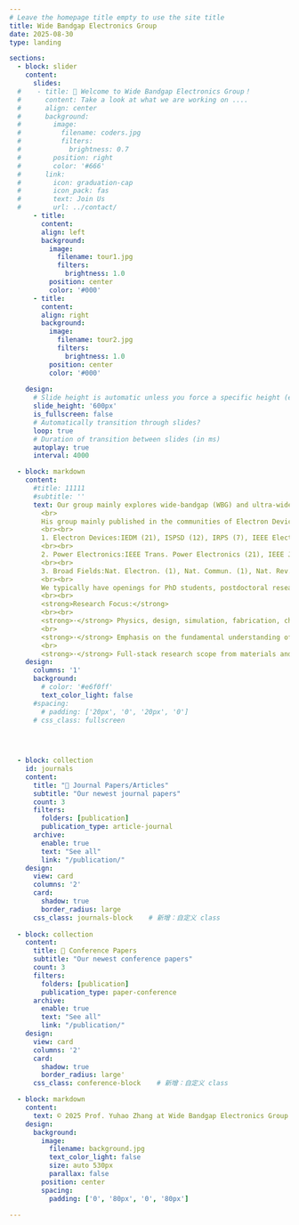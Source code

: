 ```yaml
---
# Leave the homepage title empty to use the site title
title: Wide Bandgap Electronics Group
date: 2025-08-30
type: landing

sections: 
  - block: slider
    content:
      slides:
  #    - title: 👋 Welcome to Wide Bandgap Electronics Group！
  #      content: Take a look at what we are working on ....
  #      align: center
  #      background:
  #        image:
  #          filename: coders.jpg
  #          filters:
  #            brightness: 0.7
  #        position: right
  #        color: '#666'
  #      link:
  #        icon: graduation-cap
  #        icon_pack: fas
  #        text: Join Us
  #        url: ../contact/
      - title: 
        content: 
        align: left
        background:
          image:
            filename: tour1.jpg
            filters:
              brightness: 1.0
          position: center
          color: '#000'
      - title:
        content:
        align: right
        background:
          image:
            filename: tour2.jpg
            filters:
              brightness: 1.0
          position: center
          color: '#000'
        
    design:
      # Slide height is automatic unless you force a specific height (e.g. '400px')
      slide_height: '600px'
      is_fullscreen: false
      # Automatically transition through slides?
      loop: true
      # Duration of transition between slides (in ms)
      autoplay: true
      interval: 4000

  - block: markdown
    content:
      #title: 11111
      #subtitle: ''
      text: Our group mainly explores wide-bandgap (WBG) and ultra-wide bandgap (UWBG) materials, devices, and circuits for next-generation electronics applications. Our current research focuses on a few major areas:(1) WBG semiconductors for power and RF electronics; (2) Power device reliability and robustness, packaging, circuit-level integration, and system-level applications; (3) Machine learning assisted material-device-circuit co-design; (4) WBG and UWBG materials and devices for electronic, photonic, biological and quantum applications; (5) Devices, circuits and systems for extreme environment applications.
        <br>
        His group mainly published in the communities of Electron Devices and Power Electronics. Here is a sketch of the group’s major corresponding-authored papers till Aug. 2025.
        <br><br>
        1. Electron Devices:IEDM (21), ISPSD (12), IRPS (7), IEEE Electron Device Lett. (21), Appl. Phys. Lett. (14), IEEE Trans. Electron Devices (16)
        <br><br>
        2. Power Electronics:IEEE Trans. Power Electronics (21), IEEE J. Emerg. Sel. Top. Power Electron. (3), APEC (16), ECCE (7)
        <br><br>
        3. Broad Fields:Nat. Electron. (1), Nat. Commun. (1), Nat. Rev. Electr. Eng. (1), Adv. Mater. (1)
        <br><br>
        We typically have openings for PhD students, postdoctoral researchers, and visiting scholars with backgrounds in cleanroom fabrication, semiconductor devices, and power electronics circuits. Most PhD students admitted to our group have prior publications in the relevant fields. If you are interested, please contact Professor Yuhao Zhang. Although the peak PhD application season is from September to December, we accept applications year-round. We provide full financial support to all PhD students and also assist with applications to the Hong Kong PhD Fellowship Scheme and the HKU Presidential PhD Scholar Programme.
        <br><br>
        <strong>Research Focus:</strong>  
        <br><br>
        <strong>·</strong> Physics, design, simulation, fabrication, characterization, reliability, robustness, packaging, and circuit applications of WBG and UWBG devices.
        <br>
        <strong>·</strong> Emphasis on the fundamental understanding of UWB/UWBG devices, their new applications in power, RF, sensing, and computing applications, as well as the relevant material-device co-design with machine learning.
        <br>
        <strong>·</strong> Full-stack research scope from materials and devices to circuits and algorithms, and the seamless collaborations with the industry.  
    design:
      columns: '1'
      background:
        # color: '#e6f0ff'  
        text_color_light: false
      #spacing:
        # padding: ['20px', '0', '20px', '0']
      # css_class: fullscreen

  

  
  - block: collection
    id: journals
    content:
      title: "📑 Journal Papers/Articles"
      subtitle: "Our newest journal papers"
      count: 3
      filters:
        folders: [publication]
        publication_type: article-journal
      archive:
        enable: true
        text: "See all"
        link: "/publication/"
    design:
      view: card
      columns: '2'
      card:
        shadow: true
        border_radius: large
      css_class: journals-block    # 新增：自定义 class
    
  - block: collection
    content:
      title: 📰 Conference Papers  
      subtitle: "Our newest conference papers"
      count: 3
      filters:
        folders: [publication]
        publication_type: paper-conference
      archive:
        enable: true
        text: "See all"
        link: "/publication/"
    design:
      view: card
      columns: '2'
      card:
        shadow: true
        border_radius: large'
      css_class: conference-block    # 新增：自定义 class

  - block: markdown
    content:
      text: © 2025 Prof. Yuhao Zhang at Wide Bandgap Electronics Group|Department of EEE|HKU|Built with [CC BY NC ND 4.0](https://creativecommons.org/licenses/by-nc-nd/4.0/)
    design:
      background:
        image:
          filename: background.jpg
          text_color_light: false
          size: auto 530px
          parallax: false
        position: center
        spacing:
          padding: ['0', '80px', '0', '80px']

---
```

